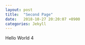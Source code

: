 ```yaml
---
layout: post
title:  "Second Page"
date:   2018-10-27 20:20:07 +0900
categories: Jekyll
---
```


Hello World 4
